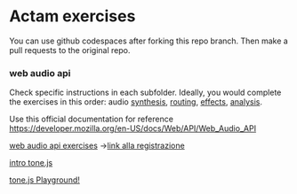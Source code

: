 # Actam exercises 

You can use github codespaces after forking this repo branch. Then make a pull requests to the original repo.

### web audio api

Check specific instructions in each subfolder.
Ideally, you would complete the exercises in this order: audio [synthesis](webaudio_exercises/synthesis), [routing](webaudio_exercises/routing), [effects](webaudio_exercises/effects), [analysis](webaudio_exercises/analysis).

Use this official documentation for reference https://developer.mozilla.org/en-US/docs/Web/API/Web_Audio_API

[web audio api exercises](https://github.com/fbrusch/actam_2024/tree/exercises) ->[link alla registrazione](https://politecnicomilano.webex.com/webappng/sites/politecnicomilano/recording/a5b683178d7c4391b8cf474a452a5d4e/playback)

[intro tone.js](https://raw.githack.com/fbrusch/actam_2024/gh-pages/webaudioprogramming.html)

[tone.js Playground!](https://fbrusch.github.io/actam_2024/playground/playground.html)


